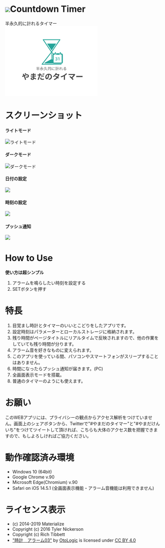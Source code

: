 # <img src="../favicon/favicon.ico" width="30px">Countdown Timer
半永久的に計れるタイマー  
<img src="../snsicon/OGP.png" width="300px">
# スクリーンショット
#### ライトモード
![ライトモード](https://user-images.githubusercontent.com/75155258/120090124-0f5e4680-c13b-11eb-912f-e28257acaecb.jpg)
#### ダークモード
![ダークモード](https://user-images.githubusercontent.com/75155258/120090129-1422fa80-c13b-11eb-9a00-a0a297299fcc.jpg)
#### 日付の設定
<img src="https://user-images.githubusercontent.com/75155258/119243992-f12aa080-bba6-11eb-80b5-a2bcaa66dfc3.jpg" width ="400px">

#### 時刻の設定
<img src="https://user-images.githubusercontent.com/75155258/119244001-fa1b7200-bba6-11eb-801a-ab61b74c66b7.jpg" width ="400px">

#### プッシュ通知
<img src="https://user-images.githubusercontent.com/75155258/120090149-2b61e800-c13b-11eb-9000-db90b30da313.jpg" width ="400px">

# How to Use
**使い方は超シンプル**
1. アラームを鳴らしたい時刻を設定する
1. SETボタンを押す  
# 特長
1. 目覚まし時計とタイマーのいいとこどりをしたアプリです。
1. 設定時刻はパラメーターとローカルストレージに格納されます。
1. 残り時間がページタイトルにリアルタイムで反映されますので、他の作業をしていても残り時間が分ります。
1. アラーム音を好きなものに変えられます。
2. このアプリを使っている間、パソコンやスマートフォンがスリープすることはありません。
3. 時間になったらプッシュ通知が届きます。(PC)
4. 全画面表示モードを搭載。
5. 普通のタイマーのようにも使えます。
# お願い
このWEBアプリには、プライバシーの観点からアクセス解析をつけていません。画面上のシェアボタンから、Twitterで"#やまだのタイマー"と"#やまだけんいち"をつけてツイートして頂ければ、こちらも大体のアクセス数を把握できますので、もしよろしければご協力ください。
# 動作確認済み環境
- Windows 10 (64bit)
- Google Chrome v.90
- Microsoft Edge(Chromium) v.90
- Safari on iOS 14.5.1 (全画面表示機能・アラーム音機能は利用できません)
# ライセンス表示
- (c) 2014-2019 Materialize
- Copyright (c) 2016 Tyler Nickerson
- Copyright (c) Rich Tibbett
- ["時計　アラーム03"](https://otologic.jp/free/se/clock01.html) by [OtoLogic](https://otologic.jp/) is licensed under [CC BY 4.0](https://creativecommons.org/licenses/by/4.0/legalcode)
